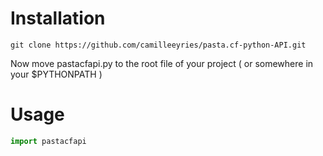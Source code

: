 # Installation

```
git clone https://github.com/camilleeyries/pasta.cf-python-API.git
```

Now move pastacfapi.py to the root file of your project ( or somewhere in your $PYTHONPATH )

# Usage

```py
import pastacfapi
```
